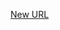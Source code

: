 



[New URL](../file-___home_harshil_Desktop_open-source_palisadoes_talawa_lib_constants_quick_actions/)


